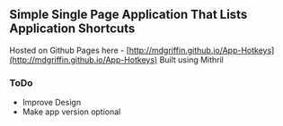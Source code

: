 ## Simple Single Page Application That Lists Application Shortcuts

Hosted on Github Pages here - [http://mdgriffin.github.io/App-Hotkeys](http://mdgriffin.github.io/App-Hotkeys)
Built using Mithril

### ToDo

- Improve Design
- Make app version optional